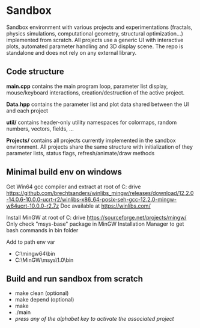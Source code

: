 # Sandbox
Sandbox environment with various projects and experimentations (fractals, physics simulations, computational geometry, structural optimization...) implemented from scratch. All projects use a generic UI with interactive plots, automated parameter handling and 3D display scene. The repo is standalone and does not rely on any external library.

## Code structure

**main.cpp** contains the main program loop, parameter list display, mouse/keyboard interactions, creation/destruction of the active project.

**Data.hpp** contains the parameter list and plot data shared between the UI and each project

**util/** contains header-only utility namespaces for colormaps, random numbers, vectors, fields, ...

**Projects/** contains all projects currently implemented in the sandbox environment. All projects share the same structure with initialization of they parameter lists, status flags, refresh/animate/draw methods

## Minimal build env on windows
Get Win64 gcc compiler and extract at root of C: drive
https://github.com/brechtsanders/winlibs_mingw/releases/download/12.2.0-14.0.6-10.0.0-ucrt-r2/winlibs-x86_64-posix-seh-gcc-12.2.0-mingw-w64ucrt-10.0.0-r2.7z
Doc available at  https://winlibs.com/

Install MinGW at root of C: drive
https://sourceforge.net/projects/mingw/
Only check "msys-base" package in MinGW Installation Manager to get bash commands in bin folder

Add to path env var
- C:\mingw64\bin
- C:\MinGW\msys\1.0\bin

## Build and run sandbox from scratch
- make clean (optional)
- make depend (optional)
- make
- ./main
- *press any of the alphabet key to activate the associated project*
